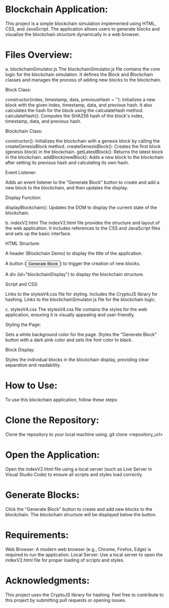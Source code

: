 <h1>Blockchain Application:</h1>

This project is a simple blockchain simulation implemented using HTML, CSS, and JavaScript. The application allows users to generate blocks and visualize the blockchain structure dynamically in a web browser.

<h1>Files Overview:</h1>

a. blockchainSimulator.js
The blockchainSimulator.js file contains the core logic for the blockchain simulation. It defines the Block and Blockchain classes and manages the process of adding new blocks to the blockchain.

Block Class:

constructor(index, timestamp, data, previousHash = ''): Initializes a new block with the given index, timestamp, data, and previous hash. It also calculates the hash for the block using the calculateHash method.
calculateHash(): Computes the SHA256 hash of the block's index, timestamp, data, and previous hash.

Blockchain Class:

constructor(): Initializes the blockchain with a genesis block by calling the createGenesisBlock method.
createGenesisBlock(): Creates the first block (genesis block) in the blockchain.
getLatestBlock(): Returns the latest block in the blockchain.
addBlock(newBlock): Adds a new block to the blockchain after setting its previous hash and calculating its own hash.

Event Listener:

Adds an event listener to the "Generate Block" button to create and add a new block to the blockchain, and then updates the display.

Display Function:

displayBlockchain(): Updates the DOM to display the current state of the blockchain.

b. indexV2.html
The indexV2.html file provides the structure and layout of the web application. It includes references to the CSS and JavaScript files and sets up the basic interface.

HTML Structure:

  A header (Blockchain Demo) to display the title of the application.

  A button (<button id="generateBlockBtn">Generate Block</button>) to trigger the creation of new blocks.

  A div (id="blockchainDisplay") to display the blockchain structure.

Script and CSS:

Links to the stylesV4.css file for styling.
Includes the CryptoJS library for hashing.
Links to the blockchainSimulator.js file for the blockchain logic.

c. stylesV4.css
The stylesV4.css file contains the styles for the web application, ensuring it is visually appealing and user-friendly.

Styling the Page:

Sets a white background color for the page.
Styles the "Generate Block" button with a dark pink color and sets the font color to black.

Block Display:

Styles the individual blocks in the blockchain display, providing clear separation and readability.

<h1>How to Use:</h1>

To use this blockchain application, follow these steps:

<h1>Clone the Repository:</h1>

Clone the repository to your local machine using:
git clone <repository_url>

<h1>Open the Application:</h1>

Open the indexV2.html file using a local server (such as Live Server in Visual Studio Code) to ensure all scripts and styles load correctly.

<h1>Generate Blocks:</h1>

Click the "Generate Block" button to create and add new blocks to the blockchain. The blockchain structure will be displayed below the button.

<h1>Requirements:</h1>

Web Browser: A modern web browser (e.g., Chrome, Firefox, Edge) is required to run the application.
Local Server: Use a local server to open the indexV2.html file for proper loading of scripts and styles.

<h1>Acknowledgments:</h1>

This project uses the CryptoJS library for hashing.
Feel free to contribute to this project by submitting pull requests or opening issues.
